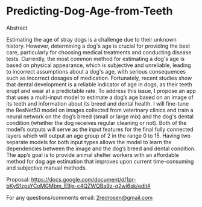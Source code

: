 # Predicting-Dog-Age-from-Teeth

Abstract

Estimating the age of stray dogs is a challenge due to their unknown history. However, determining a dog's age is crucial for providing the best care, particularly for choosing medical treatments and conducting disease tests. Currently, the most common method for estimating a dog's age is based on physical appearance, which is subjective and unreliable, leading to incorrect assumptions about a dog's age, with serious consequences such as incorrect dosages of medication. Fortunately, recent studies show that dental development is a reliable indicator of age in dogs, as their teeth erupt and wear at a predictable rate. To address this issue, I propose an app that uses a multi-input model to estimate a dog’s age based on an image of its teeth and information about its breed and dental health. I will fine-tune the ResNet50 model on images collected from veterinary clinics and train a neural network on the dog’s breed (small or large mix)  and the dog's dental condition (whether the dog receives regular cleaning or not). Both of the model’s outputs will serve as the input features for the final fully connected layers which will output an age group of 2 in the range 0 to 15. Having two separate models for both input types allows the model to learn the dependencies between the image and the dog’s breed and dental condition. The app’s goal is to provide animal shelter workers with an affordable method for dog age estimation that improves upon current time-consuming and subjective manual methods.


Proposal: https://docs.google.com/document/d/1pr-bKySfzpsYCoMGMbm_E9jx-c4QZWQBa9z-q2wi6sk/edit#

For any questions/comments email: 2redrosen@gmail.com
